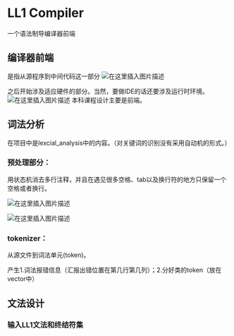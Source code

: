 # LL1 Compiler

一个语法制导编译器前端

## 编译器前端
是指从源程序到中间代码这一部分
![在这里插入图片描述](https://img-blog.csdnimg.cn/20201229141510512.JPG?x-oss-process=image/watermark,type_ZmFuZ3poZW5naGVpdGk,shadow_10,text_aHR0cHM6Ly9ibG9nLmNzZG4ubmV0L09uZWlyb19xaW55dWU=,size_16,color_FFFFFF,t_70)

之后开始涉及适应硬件的部分。当然，要做IDE的话还要涉及运行时环境。
![在这里插入图片描述](https://img-blog.csdnimg.cn/20201229141813551.JPG)
本科课程设计主要是前端。



## 词法分析
在项目中是lexcial_analysis中的内容。（对关键词的识别没有采用自动机的形式。）
### 预处理部分：
用状态机消去多行注释，并且在遇见很多空格、tab以及换行符的地方只保留一个空格或者换行。

![在这里插入图片描述](https://img-blog.csdnimg.cn/20210101144919293.JPG?x-oss-process=image/watermark,type_ZmFuZ3poZW5naGVpdGk,shadow_10,text_aHR0cHM6Ly9ibG9nLmNzZG4ubmV0L09uZWlyb19xaW55dWU=,size_16,color_FFFFFF,t_70)

![在这里插入图片描述](https://img-blog.csdnimg.cn/20210101145141402.JPG?x-oss-process=image/watermark,type_ZmFuZ3poZW5naGVpdGk,shadow_10,text_aHR0cHM6Ly9ibG9nLmNzZG4ubmV0L09uZWlyb19xaW55dWU=,size_16,color_FFFFFF,t_70)

### tokenizer：
从源文件到词法单元(token)。

产生1.词法报错信息（汇报出错位置在第几行第几列）；2.分好类的token（放在vector中）

## 文法设计

### 输入LL1文法和终结符集


